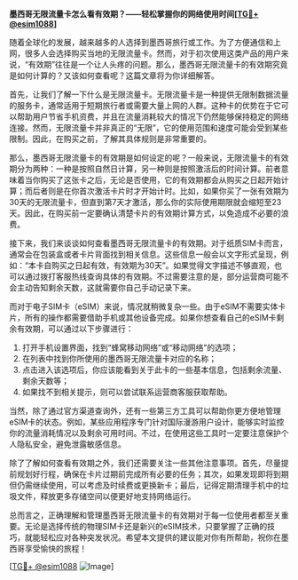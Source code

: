 **墨西哥无限流量卡怎么看有效期？——轻松掌握你的网络使用时间[[TG💪+ @esim1088](https://t.me/s/esim1088)]**

随着全球化的发展，越来越多的人选择到墨西哥旅行或工作。为了方便通信和上网，很多人会选择购买当地的无限流量卡。然而，对于初次使用这类产品的用户来说，“有效期”往往是一个让人头疼的问题。那么，墨西哥无限流量卡的有效期究竟是如何计算的？又该如何查看呢？这篇文章将为你详细解答。

首先，让我们了解一下什么是无限流量卡。无限流量卡是一种提供无限制数据流量的服务卡，通常适用于短期旅行者或需要大量上网的人群。这种卡的优势在于它可以帮助用户节省手机资费，并且在流量消耗较大的情况下仍然能够保持稳定的网络连接。然而，无限流量卡并非真正的“无限”，它的使用范围和速度可能会受到某些限制。因此，在购买之前，了解其具体规则是非常重要的。

那么，墨西哥无限流量卡的有效期是如何设定的呢？一般来说，无限流量卡的有效期分为两种：一种是按照自然日计算，另一种则是按照激活后的时间计算。前者意味着当你购买了这张卡之后，无论是否使用，它的有效期都会从购买之日起开始计算；而后者则是在你首次激活卡片时才开始计时。比如，如果你买了一张有效期为30天的无限流量卡，但直到第7天才激活，那么你的实际使用期限就会缩短至23天。因此，在购买前一定要确认清楚卡片的有效期计算方式，以免造成不必要的浪费。

接下来，我们来谈谈如何查看墨西哥无限流量卡的有效期。对于纸质SIM卡而言，通常会在包装盒或者卡片背面找到相关信息。这些信息一般会以文字形式呈现，例如：“本卡自购买之日起有效，有效期为30天”。如果觉得文字描述不够直观，也可以通过拨打客服热线查询具体的有效期。不过需要注意的是，部分运营商可能不会主动告知剩余天数，这就需要你自己手动记录下来。

而对于电子SIM卡（eSIM）来说，情况就稍微复杂一些。由于eSIM不需要实体卡片，所有的操作都需要借助手机或其他设备完成。如果你想查看自己的eSIM卡剩余有效期，可以通过以下步骤进行：

1. 打开手机设置界面，找到“蜂窝移动网络”或“移动网络”的选项；
2. 在列表中找到你所使用的墨西哥无限流量卡对应的名称；
3. 点击进入该选项后，你应该能看到关于此卡的一些基本信息，包括剩余流量、剩余天数等；
4. 如果找不到相关提示，则可以尝试联系运营商客服获取帮助。

当然，除了通过官方渠道查询外，还有一些第三方工具可以帮助你更方便地管理eSIM卡的状态。例如，某些应用程序专门针对国际漫游用户设计，能够实时监控你的流量消耗情况以及剩余可用时间。不过，在使用这些工具时一定要注意保护个人隐私安全，避免泄露敏感信息。

除了了解如何查看有效期之外，我们还需要关注一些其他注意事项。首先，尽量提前规划好行程，确保在卡片过期前完成所有必要的任务；其次，如果发现即将到期但仍需继续使用，可以考虑及时续费或更换新卡；最后，记得定期清理手机中的垃圾文件，释放更多存储空间以便更好地支持网络运行。

总而言之，正确理解和管理墨西哥无限流量卡的有效期对于每一位使用者都至关重要。无论是选择传统的物理SIM卡还是新兴的eSIM技术，只要掌握了正确的技巧，就能轻松应对各种突发状况。希望本文提供的建议能对你有所帮助，祝你在墨西哥享受愉快的旅程！

[[TG💪+ @esim1088](https://t.me/s/esim1088) ![Image](https://i.postimg.cc/4NQfJmqS/Snipaste-2025-05-13-00-14-12.png)]